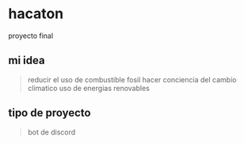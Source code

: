 # hacaton
proyecto final
## mi idea
> reducir el uso de combustible fosil
> hacer conciencia del cambio climatico
> uso de energias renovables
## tipo de proyecto 
>bot de discord
